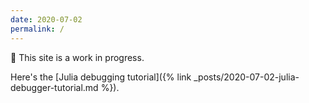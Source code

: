 ```yaml
---
date: 2020-07-02
permalink: /
---
```


 🔨 This site is a work in progress.

Here's the [Julia debugging tutorial]({% link _posts/2020-07-02-julia-debugger-tutorial.md %}).
